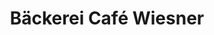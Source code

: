 ---
title: "Bäckerei Café Wiesner"
url: /kirchheim-im-innkreis/baeckerei-cafe-wiesner/
shop: Bäckerei
---